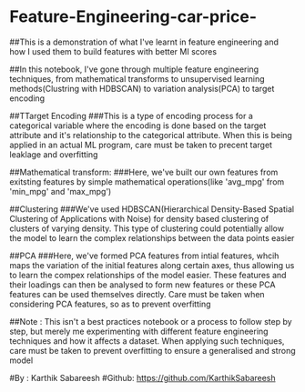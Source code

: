 # Feature-Engineering-car-price-
##This is a demonstration of what I've learnt in feature engineering and how I used them to build features with better MI scores


##In this notebook, I've gone through multiple feature engineering techniques, from mathematical transforms to unsupervised learning methods(Clustring with HDBSCAN) to variation analysis(PCA) to target encoding

##TTarget Encoding
###This is a type of encoding process for a categorical variable where the encoding is done based on the target attribute and it's relationship to the categorical attribute. When this is being applied in an actual ML program, care must be taken to precent target leaklage and overfitting

##Mathematical transform:
###Here, we've built our own features from exitsting features by simple mathematical operations(like 'avg_mpg' from 'min_mpg' and 'max_mpg')

##Clustering
###We've used HDBSCAN(Hierarchical Density-Based Spatial Clustering of Applications with Noise) for density based clustering of clusters of varying density. This type of clustering could potentially allow the model to learn the complex relationships between the data points easier

##PCA
###Here, we've formed PCA features from intial features, whcih maps the variation of the initial features along certain axes, thus allowing us to learn the compex relationships of the model easier. These features and their loadings can then be analysed to form new features or these PCA features can be used themselves directly. Care must be taken when considering PCA features, so as to prevent overfitting

##Note : This isn't a best practices notebook or a process to follow step by step, but merely me experimenting with different feature engineering techniques and how it affects a dataset. When applying such techniques, care must be taken to prevent overfitting to ensure a generalised and strong model

#By : Karthik Sabareesh
#Github: https://github.com/KarthikSabareesh
